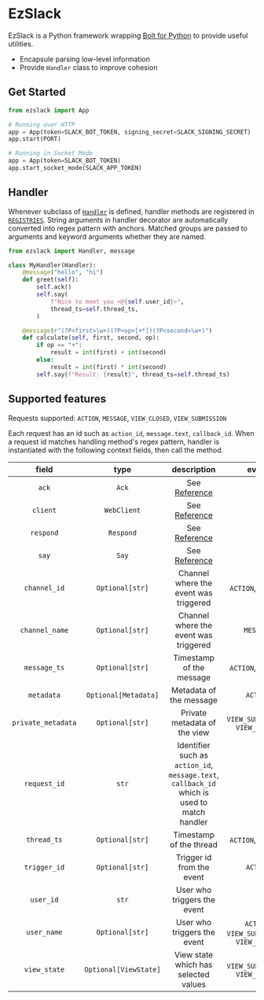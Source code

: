 # EzSlack

EzSlack is a Python framework wrapping [Bolt for Python](https://github.com/slackapi/bolt-python) to provide useful utilities.

- Encapsule parsing low-level information
- Provide `Handler` class to improve cohesion

## Get Started

```python
from ezslack import App

# Running over HTTP
app = App(token=SLACK_BOT_TOKEN, signing_secret=SLACK_SIGNING_SECRET)
app.start(PORT)

# Running in Socket Mode
app = App(token=SLACK_BOT_TOKEN)
app.start_socket_mode(SLACK_APP_TOKEN)
```

## Handler

Whenever subclass of [`Handler`](ezslack/handler/handler.py) is defined, handler methods are registered in [`REGISTRIES`](ezslack/handler/registry.py#L33). String arguments in handler decorator are automatically converted into regex pattern with anchors. Matched groups are passed to arguments and keyword arguments whether they are named.

```python
from ezslack import Handler, message

class MyHandler(Handler):
    @message("hello", "hi")
    def greet(self):
        self.ack()
        self.say(
            f"Nice to meet you <@{self.user_id}>",
            thread_ts=self.thread_ts,
        )

    @message(r"(?P<first>\w+)(?P<op>[+*])(?P<second>\w+)")
    def calculate(self, first, second, op):
        if op == "+":
            result = int(first) + int(second)
        else:
            result = int(first) * int(second)
        self.say(f"Result: {result}", thread_ts=self.thread_ts)
```

## Supported features

Requests supported: `ACTION`, `MESSAGE`, `VIEW_CLOSED`, `VIEW_SUBMISSION`

Each request has an id such as `action_id`, `message.text`, `callback_id`. When a request id matches handling method's regex pattern, handler is instantiated with the following context fields, then call the method.

|       field        |         type          |                                         description                                          |                   event                    |
| :----------------: | :-------------------: | :------------------------------------------------------------------------------------------: | :----------------------------------------: |
|       `ack`        |         `Ack`         |        See [Reference](https://github.com/slackapi/bolt-python#making-things-happen)         |                     -                      |
|      `client`      |      `WebClient`      |        See  [Reference](https://github.com/slackapi/bolt-python#making-things-happen)        |                     -                      |
|     `respond`      |       `Respond`       |        See  [Reference](https://github.com/slackapi/bolt-python#making-things-happen)        |                     -                      |
|       `say`        |         `Say`         |        See  [Reference](https://github.com/slackapi/bolt-python#making-things-happen)        |                     -                      |
|    `channel_id`    |    `Optional[str]`    |                            Channel where the event was triggered                             |            `ACTION`, `MESSAGE`             |
|   `channel_name`   |    `Optional[str]`    |                            Channel where the event was triggered                             |                 `MESSAGE`                  |
|    `message_ts`    |    `Optional[str]`    |                                   Timestamp of the message                                   |            `ACTION`, `MESSAGE`             |
|     `metadata`     | `Optional[Metadata]`  |                                   Metadata of the message                                    |                  `ACTION`                  |
| `private_metadata` |    `Optional[str]`    |                                 Private metadata of the view                                 |      `VIEW_SUBMISSION`, `VIEW_CLOSED`      |
|    `request_id`    |         `str`         | Identifier such as `action_id`, `message.text`, `callback_id` which is used to match handler |                     -                      |
|    `thread_ts`     |    `Optional[str]`    |                                   Timestamp of the thread                                    |            `ACTION`, `MESSAGE`             |
|    `trigger_id`    |    `Optional[str]`    |                                  Trigger id from the event                                   |                  `ACTION`                  |
|     `user_id`      |         `str`         |                                 User who triggers the event                                  |                     -                      |
|    `user_name`     |    `Optional[str]`    |                                 User who triggers the event                                  | `ACTION`, `VIEW_SUBMISSION`, `VIEW_CLOSED` |
|    `view_state`    | `Optional[ViewState]` |                             View state which has selected values                             |      `VIEW_SUBMISSION`, `VIEW_CLOSED`      |
